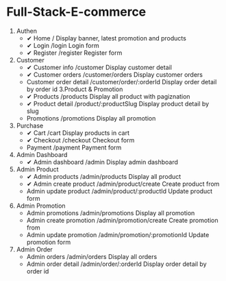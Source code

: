 # Full-Stack-E-commerce
1. Authen
    * ✔   Home / Display banner, latest promotion and products
    * ✔   Login /login Login form
    * ✔   Register /register Register form
2. Customer
    * ✔  Customer info /customer Display customer detail
    * ✔  Customer orders /customer/orders Display customer orders
    * Customer order detail /customer/order/:orderId Display order detail by order id
3.Product & Promotion
    * ✔  Products /products Display all product with pagiznation
    * ✔  Product detail /product/:productSlug Display product detail by slug
    * Promotions /promotions Display all promotion
4. Purchase
    * ✔   Cart /cart Display products in cart
    * ✔   Checkout /checkout Checkout form
    * Payment /payment Payment form
5. Admin Dashboard
    * ✔ Admin dashboard /admin Display admin dashboard
6. Admin Product
    * ✔ Admin products /admin/products Display all product
    * ✔ Admin create product /admin/product/create Create product from
    *   Admin update product /admin/product/:productId Update product form
7. Admin Promotion
    * Admin promotions /admin/promotions Display all promotion
    * Admin create promotion /admin/promotion/create Create promotion from
    * Admin update promotion /admin/promotion/:promotionId Update promotion form
8. Admin Order
    * Admin orders /admin/orders Display all orders
    * Admin order detail /admin/order/:orderId Display order detail by order id
